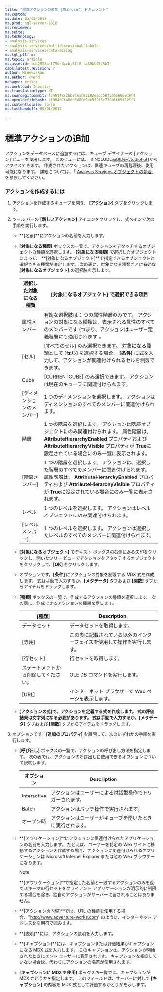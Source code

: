 ```yaml
---
title: "標準アクションの追加 |Microsoft ドキュメント"
ms.custom: 
ms.date: 03/01/2017
ms.prod: sql-server-2016
ms.reviewer: 
ms.suite: 
ms.technology:
- analysis-services
- analysis-services/multidimensional-tabular
- analysis-services/data-mining
ms.tgt_pltfrm: 
ms.topic: article
ms.assetid: ccb2928a-f75d-4acb-8ff8-fa80bb0935b2
caps.latest.revision: 7
author: Minewiskan
ms.author: owend
manager: erikre
ms.workload: Inactive
ms.translationtype: MT
ms.sourcegitcommit: f3481fcc2bb74eaf93182e6cc58f5a06666e10f4
ms.openlocfilehash: 8f084616a0dd548fe9ee939f5e770b1f69f125f1
ms.contentlocale: ja-jp
ms.lasthandoff: 09/01/2017

---
```

# <a name="add-a-standard-action"></a>標準アクションの追加
  アクションをデータベースに追加するには、キューブ デザイナーの [アクション] ビューを使用します。 このビューには、 [!INCLUDE[ssBIDevStudioFull](../../includes/ssbidevstudiofull-md.md)]からアクセスできます。 作成されたアクションは、関連キューブの再処理後、使用可能になります。 詳細については、「 [Analysis Services オブジェクトの処理](../../analysis-services/multidimensional-models/processing-analysis-services-objects.md)」を参照してください。  
  
### <a name="to-create-an-action"></a>アクションを作成するには  
  
1.  アクションを作成するキューブを開き、 **[アクション]** タブをクリックします。  
  
2.  ツール バーの **[新しいアクション]** アイコンをクリックし、式ペインで次の手順を実行します。  
  
    -   **[名前]**にアクションの名前を入力します。  
  
    -   **[対象になる種類]** ボックスの一覧で、アクションをアタッチするオブジェクトの種類を選択します。 **[対象になる種類]** で選択したオブジェクトによって、 **[対象になるオブジェクト]**で指定できるオブジェクトと選択できる種類が決定します。 次の表に、対象になる種類ごとに有効な **[対象になるオブジェクト]** の選択肢を示します。  
  
        |選択した対象になる種類|[対象になるオブジェクト] で選択できる項目|  
        |---------------------------------------------|---------------------------------------------------|  
        |属性メンバー|有効な選択肢は 1 つの属性階層のみです。 アクションの対象になる種類は、表示される属性のすべてのメンバーです (つまり、アクションはユーザー定義階層にも適用されます)。|  
        |[セル]|[すべてのセル] のみ選択できます。 対象になる種類として **[セル]** を選択する場合、 **[条件]** に式を入力して、アクションが関連付けられるセルを制限できます。|  
        |Cube|[CURRENTCUBE] のみ選択できます。 アクションは現在のキューブに関連付けられます。|  
        |[ディメンションのメンバー]|1 つのディメンションを選択します。 アクションはディメンションのすべてのメンバーに関連付けられます。|  
        |階層|1 つの階層を選択します。 アクションは階層オブジェクトにのみ関連付けられます。 属性階層は、 **AttributeHierarchyEnabled** プロパティおよび **AttributeHierarchyVisible** プロパティが **True**に設定されている場合にのみ一覧に表示されます。|  
        |[階層メンバー]|1 つの階層を選択します。 アクションは、選択した階層のすべてのメンバーに関連付けられます。 属性階層は、 **AttributeHierarchyEnabled** プロパティおよび **AttributeHierarchyVisible** プロパティが **True**に設定されている場合にのみ一覧に表示されます。|  
        |レベル|1 つのレベルを選択します。 アクションはレベル オブジェクトにのみ関連付けられます。|  
        |[レベル メンバー]|1 つのレベルを選択します。 アクションは選択したレベルのすべてのメンバーに関連付けられます。|  
  
    -   **[対象になるオブジェクト]** でテキスト ボックスの右側にある矢印をクリックし、開いたツリー ビューでアクションをアタッチするオブジェクトをクリックして、**[OK]** をクリックします。  
  
    -   オプションです。**[条件]** にアクションの対象を制限する MDX 式を作成します。 式は手動で入力するか、**[メタデータ]** タブおよび **[関数]** タブからアイテムをドラッグします。  
  
    -   **[種類]** ボックスの一覧で、作成するアクションの種類を選択します。 次の表に、作成できるアクションの種類を示します。  
  
        |[種類]|Description|  
        |----------|-----------------|  
        |データセット|データセットを取得します。|  
        |[専用]|この表に記載されている以外のインターフェイスを使用して操作を実行します。|  
        |[行セット]|行セットを取得します。|  
        |ステートメントから削除してください。|OLE DB コマンドを実行します。|  
        |[URL]|インターネット ブラウザーで Web ページを表示します。|  
  
    -   **[アクションの式]**で、アクションを定義する式を作成します。 式の評価結果は文字列になる必要があります。 式は手動で入力するか、**[メタデータ]** タブおよび **[関数]** タブからアイテムをドラッグします。  
  
3.  オプションです。**[追加のプロパティ]** を展開して、次のいずれかの手順を実行します。  
  
    -   **[呼び出し]** ボックスの一覧で、アクションの呼び出し方法を指定します。 次の表では、アクションの呼び出しに使用できるオプションについて説明します。  
  
        |オプション|Description|  
        |------------|-----------------|  
        |Interactive|アクションはユーザーによる対話型操作でトリガーされます。|  
        |Batch|アクションはバッチ操作で実行されます。|  
        |オープン時|アクションはユーザーがキューブを開いたときに実行されます。|  
  
    -   **[アプリケーション]**にアクションに関連付けられたアプリケーションの名前を入力します。 たとえば、ユーザーを特定の Web サイトに移動するアクションを作成する場合、アクションに関連付けられるアプリケーションは Microsoft Internet Explorer または他の Web ブラウザーになります。  
  
        > [!NOTE]  
        >  **[アプリケーション]**で指定した名前と一致するアクションのみを返すスキーマの行セットをクライアント アプリケーションが明示的に制限する場合を除き、独自のアクションがサーバーに返されることはありません。  
  
    -   **[アクションの内容]**では、URL の種類を使用する場合、"http://www.adventure-works.com" のように、インターネット アドレスを引用符で囲みます。  
  
    -   **[説明]**には、アクションの説明を入力します。  
  
    -   **[キャプション]**には、キャプションまたは評価結果がキャプションになる MDX 式を入力します。 このキャプションは、アクションが開始されたときにエンド ユーザーに表示されます。 キャプションを指定していない場合は、代わりにアクションの名前が使用されます。  
  
    -   **[キャプションに MDX を使用]** ボックスの一覧では、キャプションが MDX かどうかを指定します。 このフィールドは、サーバーに対して **[キャプション]** の内容を MDX 式として評価するかどうかを示します。  
  
  

